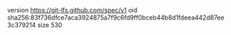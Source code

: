 version https://git-lfs.github.com/spec/v1
oid sha256:83f736dfce7aca3924875a7f9c6fd9ff0bceb44b8d1fdeea442d87ee3c379214
size 530
